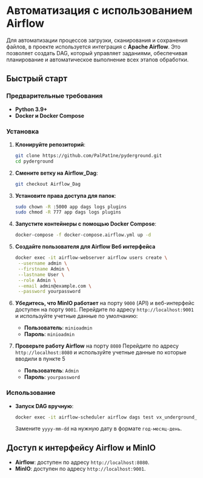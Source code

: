# Автоматизация с использованием Airflow

Для автоматизации процессов загрузки, сканирования и сохранения файлов, в проекте используется интеграция с **Apache Airflow**. Это позволяет создать DAG, который управляет заданиями, обеспечивая планирование и автоматическое выполнение всех этапов обработки.

## Быстрый старт

### Предварительные требования

- **Python 3.9+**
- **Docker и Docker Compose**

### Установка

1. **Клонируйте репозиторий**:
   
   ```bash
   git clone https://github.com/PalPat1ne/pyderground.git
   cd pyderground
   ```
2. **Смените ветку на Airflow_Dag**:
   ```bash
   git checkout Airflow_Dag
   ```

3. **Установите права доступа для папок**:
   ```bash
   sudo chown -R :5000 app dags logs plugins
   sudo chmod -R 777 app dags logs plugins
   ```

4. **Запустите контейнеры с помощью Docker Compose**:
   ```bash
   docker-compose -f docker-compose.airflow.yml up -d
   ```
5. **Создайте пользователя для Airflow Веб интерфейса**
   ```bash
   docker exec -it airflow-webserver airflow users create \
    --username admin \
    --firstname Admin \
    --lastname User \
    --role Admin \
    --email admin@example.com \
    --password yourpassword
   ```
6. **Убедитесь, что MinIO работает** на порту `9000`     (API) и веб-интерфейс доступен на порту `9001`.    Перейдите по адресу `http://localhost:9001` и   используйте учетные данные по умолчанию:
   - **Пользователь**: `minioadmin`
   - **Пароль**: `minioadmin`

7. **Проверьте работу Airflow** на порту `8080`
   Перейдите по адресу `http://localhost:8080` и используйте учетные данные по которые вводили в пункте 5
   - **Пользователь**: `Admin`
   - **Пароль**: `yourpassword`

### Использование

- **Запуск DAG вручную**:
  ```bash
  docker exec -it airflow-scheduler airflow dags test vx_underground_processing yyyy-mm-dd
  ```
  Замените `yyyy-mm-dd` на нужную дату в формате `год-месяц-день`.

## Доступ к интерфейсу Airflow и MinIO

- **Airflow**: доступен по адресу `http://localhost:8080`.
- **MinIO**: доступен по адресу `http://localhost:9001`.

